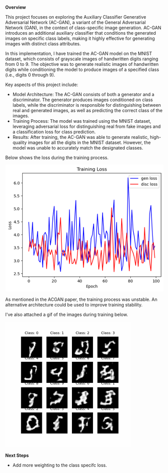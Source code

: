 **Overview**

This project focuses on exploring the Auxiliary Classifier Generative Adversarial Network (AC-GAN), a variant of the General Adversarial Network (GAN), in the context of class-specific image generation. AC-GAN introduces an additional auxiliary classifier that conditions the generated images on specific class labels, making it highly effective for generating images with distinct class attributes.

In this implementation, I have trained the AC-GAN model on the MNIST dataset, which consists of grayscale images of handwritten digits ranging from 0 to 9. The objective was to generate realistic images of handwritten digits while conditioning the model to produce images of a specified class (i.e., digits 0 through 9).

Key aspects of this project include:

* Model Architecture: The AC-GAN consists of both a generator and a discriminator. The generator produces images conditioned on class labels, while the discriminator is responsible for distinguishing between real and generated images, as well as predicting the correct class of the images.
* Training Process: The model was trained using the MNIST dataset, leveraging adversarial loss for distinguishing real from fake images and a classification loss for class prediction.
* Results: After training, the AC-GAN was able to generate realistic, high-quality images for all the digits in the MNIST dataset. However, the model was unable to accurately match the designated classes.

Below shows the loss during the training process.

![Alt text](loss_output.png)

As mentioned in the ACGAN paper, the training process was unstable. An alternative architecture could be used to improve training stability.

I've also attached a gif of the images during training below.


![Alt text](training_images.gif)

**Next Steps**
* Add more weighting to the class specifc loss. 
